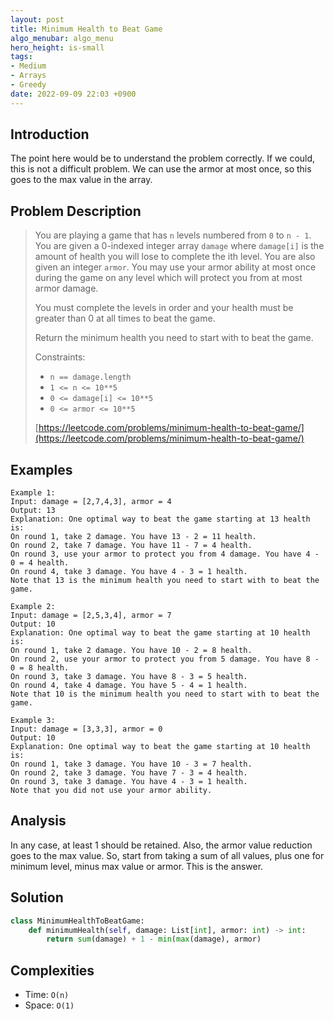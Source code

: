 ```yaml
---
layout: post
title: Minimum Health to Beat Game
algo_menubar: algo_menu
hero_height: is-small
tags:
- Medium
- Arrays
- Greedy
date: 2022-09-09 22:03 +0900
---
```

## Introduction
The point here would be to understand the problem correctly.
If we could, this is not a difficult problem.
We can use the armor at most once, so this goes to the max value in the array.

## Problem Description
> You are playing a game that has `n` levels numbered from `0` to `n - 1`.
> You are given a 0-indexed integer array `damage`
> where `damage[i]` is the amount of health you will lose to complete the ith level.
> You are also given an integer `armor`.
> You may use your armor ability at most once during the game on any level
> which will protect you from at most armor damage.
>
> You must complete the levels in order
> and your health must be greater than 0 at all times to beat the game.
>
> Return the minimum health you need to start with to beat the game.
>
> Constraints:
> - `n == damage.length`
> - `1 <= n <= 10**5`
> - `0 <= damage[i] <= 10**5`
> - `0 <= armor <= 10**5`
>
> [https://leetcode.com/problems/minimum-health-to-beat-game/](https://leetcode.com/problems/minimum-health-to-beat-game/)

## Examples
```
Example 1:
Input: damage = [2,7,4,3], armor = 4
Output: 13
Explanation: One optimal way to beat the game starting at 13 health is:
On round 1, take 2 damage. You have 13 - 2 = 11 health.
On round 2, take 7 damage. You have 11 - 7 = 4 health.
On round 3, use your armor to protect you from 4 damage. You have 4 - 0 = 4 health.
On round 4, take 3 damage. You have 4 - 3 = 1 health.
Note that 13 is the minimum health you need to start with to beat the game.
```

```
Example 2:
Input: damage = [2,5,3,4], armor = 7
Output: 10
Explanation: One optimal way to beat the game starting at 10 health is:
On round 1, take 2 damage. You have 10 - 2 = 8 health.
On round 2, use your armor to protect you from 5 damage. You have 8 - 0 = 8 health.
On round 3, take 3 damage. You have 8 - 3 = 5 health.
On round 4, take 4 damage. You have 5 - 4 = 1 health.
Note that 10 is the minimum health you need to start with to beat the game.
```

```
Example 3:
Input: damage = [3,3,3], armor = 0
Output: 10
Explanation: One optimal way to beat the game starting at 10 health is:
On round 1, take 3 damage. You have 10 - 3 = 7 health.
On round 2, take 3 damage. You have 7 - 3 = 4 health.
On round 3, take 3 damage. You have 4 - 3 = 1 health.
Note that you did not use your armor ability.
```

## Analysis
In any case, at least 1 should be retained.
Also, the armor value reduction goes to the max value.
So, start from taking a sum of all values, plus one for minimum level,
minus max value or armor. This is the answer.

## Solution
```python
class MinimumHealthToBeatGame:
    def minimumHealth(self, damage: List[int], armor: int) -> int:
        return sum(damage) + 1 - min(max(damage), armor)
```

## Complexities
- Time: `O(n)`
- Space: `O(1)`
